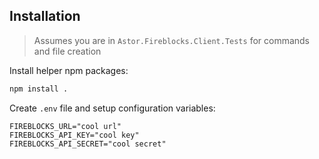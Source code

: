 ## Installation

> Assumes you are in `Astor.Fireblocks.Client.Tests` for commands and file creation

Install helper npm packages:

```sh
npm install .
```

Create `.env` file and setup configuration variables:

```dotenv
FIREBLOCKS_URL="cool url"
FIREBLOCKS_API_KEY="cool key"
FIREBLOCKS_API_SECRET="cool secret"
```